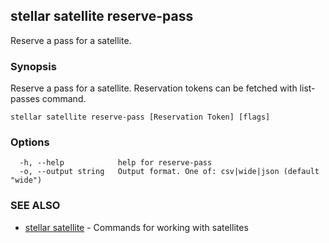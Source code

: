## stellar satellite reserve-pass

Reserve a pass for a satellite.

### Synopsis

Reserve a pass for a satellite. Reservation tokens can be fetched with list-passes command.

```
stellar satellite reserve-pass [Reservation Token] [flags]
```

### Options

```
  -h, --help            help for reserve-pass
  -o, --output string   Output format. One of: csv|wide|json (default "wide")
```

### SEE ALSO

* [stellar satellite](stellar_satellite.md)	 - Commands for working with satellites

